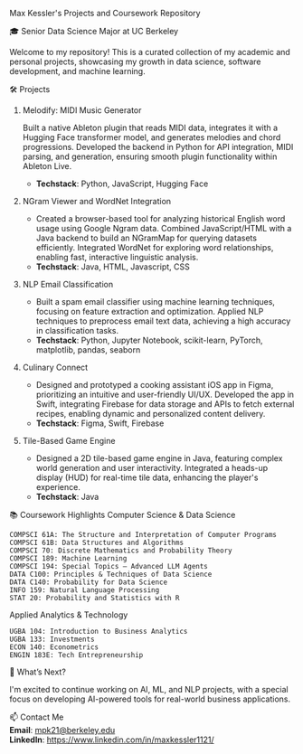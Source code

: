 Max Kessler's Projects and Coursework Repository

🎓 Senior Data Science Major at UC Berkeley

Welcome to my repository! This is a curated collection of my academic and personal projects, showcasing my growth in data science, software development, and machine learning.

🛠️ Projects
1. Melodify: MIDI Music Generator

    Built a native Ableton plugin that reads MIDI data, integrates it with a Hugging Face transformer model, and generates melodies and chord progressions.
    Developed the backend in Python for API integration, MIDI parsing, and generation, ensuring smooth plugin functionality within Ableton Live.<br />
    - **Techstack**: Python, JavaScript, Hugging Face

3. NGram Viewer and WordNet Integration

    - Created a browser-based tool for analyzing historical English word usage using Google Ngram data.
    Combined JavaScript/HTML with a Java backend to build an NGramMap for querying datasets efficiently.
    Integrated WordNet for exploring word relationships, enabling fast, interactive linguistic analysis.<br />
    - **Techstack**: Java, HTML, Javascript, CSS

5. NLP Email Classification 

    - Built a spam email classifier using machine learning techniques, focusing on feature extraction and optimization.
    Applied NLP techniques to preprocess email text data, achieving a high accuracy in classification tasks.<br />
    - **Techstack**: Python, Jupyter Notebook, scikit-learn, PyTorch, matplotlib, pandas, seaborn

7. Culinary Connect

   -  Designed and prototyped a cooking assistant iOS app in Figma, prioritizing an intuitive and user-friendly UI/UX.
    Developed the app in Swift, integrating Firebase for data storage and APIs to fetch external recipes, enabling dynamic and personalized content delivery.<br />
    - **Techstack**: Figma, Swift, Firebase
   
9. Tile-Based Game Engine

    - Designed a 2D tile-based game engine in Java, featuring complex world generation and user interactivity.
    Integrated a heads-up display (HUD) for real-time tile data, enhancing the player's experience.<br />
    - **Techstack**: Java

📚 Coursework Highlights
Computer Science & Data Science

    COMPSCI 61A: The Structure and Interpretation of Computer Programs
    COMPSCI 61B: Data Structures and Algorithms
    COMPSCI 70: Discrete Mathematics and Probability Theory
    COMPSCI 189: Machine Learning 
    COMPSCI 194: Special Topics – Advanced LLM Agents
    DATA C100: Principles & Techniques of Data Science
    DATA C140: Probability for Data Science
    INFO 159: Natural Language Processing
    STAT 20: Probability and Statistics with R

Applied Analytics & Technology

    UGBA 104: Introduction to Business Analytics
    UGBA 133: Investments
    ECON 140: Econometrics
    ENGIN 183E: Tech Entrepreneurship

📝 What’s Next?

I'm excited to continue working on AI, ML, and NLP projects, with a special focus on developing AI-powered tools for real-world business applications.

📫 Contact Me<br />
 **Email**: mpk21@berkeley.edu<br />
 **LinkedIn**: https://www.linkedin.com/in/maxkessler1121/ 
